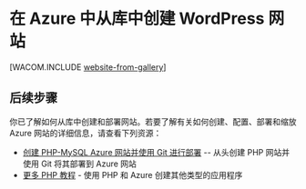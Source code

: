 <properties linkid="develop-php-website-from-gallery" urlDisplayName="Web site from Gallery" pageTitle="WordPress Web site from Gallery - Azure tutorial" metaKeywords="Azure create website WordPress, Azure WordPress, WordPress blog Azure" description="A tutorial that teaches you how to create a new Azure web site for a WordPress blog, and then deploy it through the Management Portal." metaCanonical="" services="web-sites" documentationCenter="PHP" title="Create a WordPress web site from the gallery in Azure" authors="" solutions="" manager="" editor="" />
<tags ms.service="web-sites"
    ms.date=""
    wacn.date=""
    />

# 在 Azure 中从库中创建 WordPress 网站

[WACOM.INCLUDE [website-from-gallery][website-from-gallery]]

## <a name="nextsteps"></a> 后续步骤

你已了解如何从库中创建和部署网站。若要了解有关如何创建、配置、部署和缩放 Azure 网站的详细信息，请查看下列资源：

-   [创建 PHP-MySQL Azure 网站并使用 Git 进行部署][创建 PHP-MySQL Azure 网站并使用 Git 进行部署] -- 从头创建 PHP 网站并使用 Git 将其部署到 Azure 网站
-   [更多 PHP 教程][更多 PHP 教程] - 使用 PHP 和 Azure 创建其他类型的应用程序

  [website-from-gallery]: ../includes/website-from-gallery.md
  [创建 PHP-MySQL Azure 网站并使用 Git 进行部署]: /en-us/develop/php/tutorials/website-w-mysql-and-git/
  [更多 PHP 教程]: /en-us/develop/php/tutorials/
